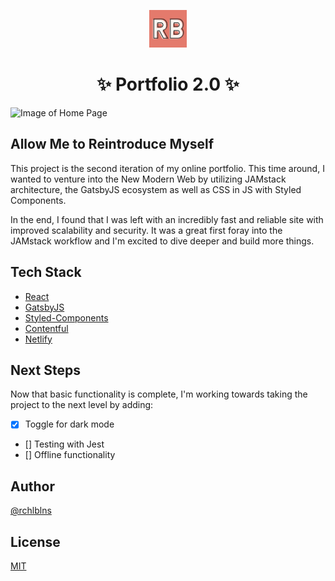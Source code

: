 <p align="center">
  <a href="https://richelleb.dev">
    <img alt="Portfolio Logo" src="src/images/portfolio-logo.png" width="60" />
  </a>
</p>
<h1 align="center">
  ✨ Portfolio 2.0 ✨ 
</h1>

![Image of Home Page](https://richelleb.dev/thumbnail.jpg)

## Allow Me to Reintroduce Myself
This project is the second iteration of my online portfolio. This time around, I wanted to venture into the New Modern Web by utilizing JAMstack architecture, the GatsbyJS ecosystem as well as CSS in JS with Styled Components. 

In the end, I found that I was left with an incredibly fast and reliable site with improved scalability and security. It was a great first foray into the JAMstack workflow and I'm excited to dive deeper and build more things.

## Tech Stack

- [React](https://reactjs.org/)
- [GatsbyJS](https://www.gatsbyjs.com/)
- [Styled-Components](https://styled-components.com/)
- [Contentful](https://www.contentful.com/)
- [Netlify](https://www.netlify.com/)

## Next Steps

Now that basic functionality is complete, I'm working towards taking the project to the next level by adding:

- [x] Toggle for dark mode
- [] Testing with Jest
- [] Offline functionality


## Author
[@rchlblns](https://github.com/rchlblns)

## License
[MIT](https://choosealicense.com/licenses/mit/)
